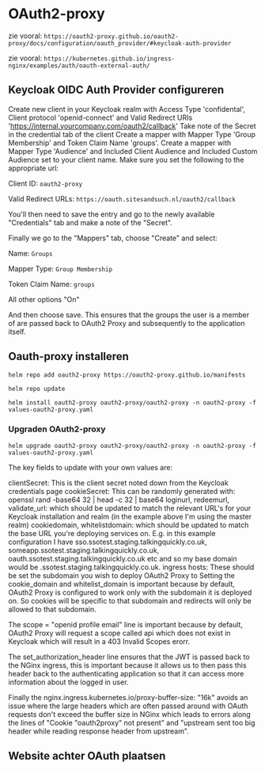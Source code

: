 # OAuth2-proxy

zie vooral: `https://oauth2-proxy.github.io/oauth2-proxy/docs/configuration/oauth_provider/#keycloak-auth-provider`

zie vooral: `https://kubernetes.github.io/ingress-nginx/examples/auth/oauth-external-auth/`

## Keycloak OIDC Auth Provider configureren

Create new client in your Keycloak realm with Access Type 'confidental', Client protocol 'openid-connect' and Valid Redirect URIs 'https://internal.yourcompany.com/oauth2/callback'
Take note of the Secret in the credential tab of the client
Create a mapper with Mapper Type 'Group Membership' and Token Claim Name 'groups'.
Create a mapper with Mapper Type 'Audience' and Included Client Audience and Included Custom Audience set to your client name.
Make sure you set the following to the appropriate url:

Client ID: `oauth2-proxy`

Valid Redirect URLs: `https://oauth.sitesandsuch.nl/oauth2/callback`


You'll then need to save the entry and go to the newly available "Credentials" tab and make a note of the "Secret".

Finally we go to the "Mappers" tab, choose "Create" and select:

Name: `Groups`

Mapper Type: `Group Membership`

Token Claim Name: `groups`

All other options "On"

And then choose save. This ensures that the groups the user is a member of are passed back to OAuth2 Proxy and subsequently to the application itself.


## Oauth-proxy installeren

`helm repo add oauth2-proxy https://oauth2-proxy.github.io/manifests`

`helm repo update`

`helm install oauth2-proxy oauth2-proxy/oauth2-proxy -n oauth2-proxy -f values-oauth2-proxy.yaml`

### Upgraden OAuth2-proxy

`helm upgrade oauth2-proxy oauth2-proxy/oauth2-proxy -n oauth2-proxy -f values-oauth2-proxy.yaml`


The key fields to update with your own values are:

clientSecret: This is the client secret noted down from the Keycloak credentials page
cookieSecret: This can be randomly generated with: openssl rand -base64 32 | head -c 32 | base64
loginurl, redeemurl, validate_url: which should be updated to match the relevant URL's for your Keycloak installation and realm (in the example above I'm using the master realm)
cookiedomain, whitelistdomain: which should be updated to match the base URL you're deploying services on. E.g. in this example configuration I have sso.ssotest.staging.talkingquickly.co.uk, someapp.ssotest.staging.talkingquickly.co.uk, oauth.ssotest.staging.talkingquickly.co.uk etc and so my base domain would be .ssotest.staging.talkingquickly.co.uk.
ingress hosts: These should be set the subdomain you wish to deploy OAuth2 Proxy to
Setting the cookie_domain and whitelist_domain is important because by default, OAuth2 Proxy is configured to work only with the subdomain it is deployed on. So cookies will be specific to that subdomain and redirects will only be allowed to that subdomain.

The scope = "openid profile email" line is important because by default, OAuth2 Proxy will request a scope called api which does not exist in Keycloak which will result in a 403 Invalid Scopes erorr.

The set_authorization_header line ensures that the JWT is passed back to the NGinx ingress, this is important because it allows us to then pass this header back to the authenticating application so that it can access more information about the logged in user.

Finally the nginx.ingress.kubernetes.io/proxy-buffer-size: "16k" avoids an issue where the large headers which are often passed around with OAuth requests don't exceed the buffer size in NGinx which leads to errors along the lines of "Cookie "oauth2proxy" not present" and "upstream sent too big header while reading response header from upstream".


## Website achter OAuth plaatsen
